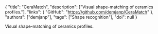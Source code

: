 {
  "title": "CeraMatch",
  "description": ["Visual shape-matching of ceramics profiles."],
  "links": {
    "GitHub": "https://github.com/demjanp/CeraMatch"
  },
  "authors": ["demjanp"],
  "tags": ["Shape recognition"],
  "doi": null
}

<!-- Generated by csv2md.R – do not edit by hand -->

Visual shape-matching of ceramics profiles.